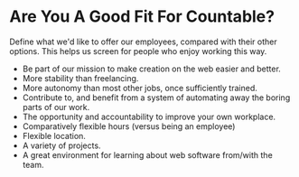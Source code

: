 # Are You A Good Fit For Countable?

Define what we'd like to offer our employees, compared with their other options. This helps us screen for people who enjoy working this way.

  * Be part of our mission to make creation on the web easier and better.
  * More stability than freelancing.
  * More autonomy than most other jobs, once sufficiently trained.
  * Contribute to, and benefit from a system of automating away the boring parts of our work.
  * The opportunity and accountability to improve your own workplace.
  * Comparatively flexible hours (versus being an employee)
  * Flexible location.
  * A variety of projects.
  * A great environment for learning about web software from/with the team.

